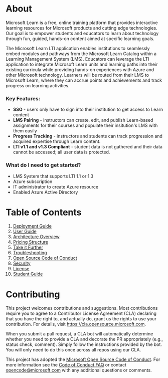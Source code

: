 # About

Microsoft Learn is a free, online training platform that provides interactive learning resources for Microsoft products and cutting edge technologies. Our goal is to empower students and educators to learn about technology through fun, guided, hands-on content aimed at specific learning goals. 

The Microsoft Learn LTI application enables institutions to seamlessly embed modules and pathways from the Microsoft Learn Catalog within a Learning Management System (LMS). Educators can leverage the LTI application to integrate Microsoft Learn units and learning paths into their existing curricula while providing hands-on experiences with Azure and other Microsoft technology. Learners will be routed from their LMS to Microsoft Learn, where they can accrue points and achievements and track progress on learning activities. 

### Key Features: ###
* **SSO** - users only have to sign into their institution to get access to Learn content 
* **LMS Pairing** - instructors can create, edit, and publish Learn-based assignments for their courses and populate their insitution's LMS with them easily
* **Progress Tracking** - instructors and students can track progression and acquired expertise through Learn content.
* **LTI v1.1 and v1.3 Compliant** - student data is not gathered and their data cannot be accessed; all user data is protected.

### What do I need to get started? ###
* LMS System that supports LTI 1.1 or 1.3
* Azure subscription
* IT administrator to create Azure resource
* Enabled Azure Active Directory

# Table of Contents

1. [Deployment Guide](./DEPLOYMENT_GUIDE.md)
2. [User Guide](./USER_GUIDE.md)
3. [Architecture Overview](./ARCHITECTURE_OVERVIEW.md)
4. [Pricing Structure](./PRICING_STRUCTURE.md)
5. [Take it Further](./TAKE_IT_FURTHER.md)
6. [Troubleshooting](./TROUBLESHOOTING.md)
7. [Open Source Code of Conduct](https://opensource.microsoft.com/codeofconduct/) 
8. [Security](./SECURITY.md)
9. [License](./LICENSE)
10. [Student Guide](./STUDENT_GUIDE.md)

# Contributing

This project welcomes contributions and suggestions.  Most contributions require you to agree to a
Contributor License Agreement (CLA) declaring that you have the right to, and actually do, grant us
the rights to use your contribution. For details, visit https://cla.opensource.microsoft.com.

When you submit a pull request, a CLA bot will automatically determine whether you need to provide
a CLA and decorate the PR appropriately (e.g., status check, comment). Simply follow the instructions
provided by the bot. You will only need to do this once across all repos using our CLA.

This project has adopted the [Microsoft Open Source Code of Conduct](https://opensource.microsoft.com/codeofconduct/?WT.mc_id=edna.github.jabenn).
For more information see the [Code of Conduct FAQ](https://opensource.microsoft.com/codeofconduct/faq/?WT.mc_id=edna.github.jabenn) or
contact [opencode@microsoft.com](mailto:opencode@microsoft.com) with any additional questions or comments.

